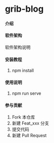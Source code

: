 # grib-blog

#### 介绍


#### 软件架构
软件架构说明


#### 安装教程

1.  npm install

#### 使用说明

1. npm run serve


#### 参与贡献

1.  Fork 本仓库
2.  新建 Feat_xxx 分支
3.  提交代码
4.  新建 Pull Request
